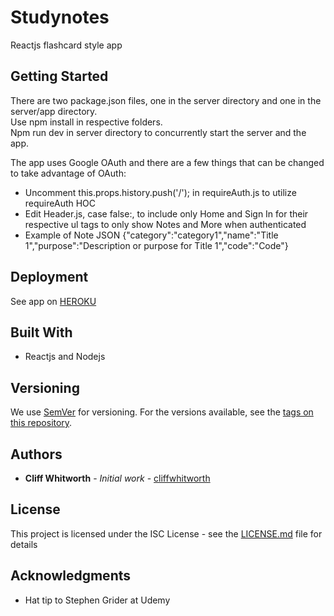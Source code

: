 # Studynotes

Reactjs flashcard style app

## Getting Started

There are two package.json files, one in the server directory and one in the server/app directory.<br />
Use npm install in respective folders. <br />
Npm run dev in server directory to concurrently start the server and the app.

<!--
### Prerequisites

What things you need to install the software and how to install them

```
Give examples
```

### Installing

A step by step series of examples that tell you how to get a development env running

Say what the step will be

```
Give the example
```

And repeat

```
until finished
```
-->

The app uses Google OAuth and there are a few things that can be changed to take advantage of OAuth:
 * Uncomment this.props.history.push('/'); in requireAuth.js to utilize requireAuth HOC
 * Edit Header.js, case false:, to include only Home and Sign In for their respective ul tags to only show Notes and More when authenticated
 * Example of Note JSON {"category":"category1","name":"Title 1","purpose":"Description or purpose for Title 1","code":"Code"}

<!--
## Running the tests

Explain how to run the automated tests for this system

### Break down into end to end tests

Explain what these tests test and why

```
Give an example
```

### And coding style tests

Explain what these tests test and why

```
Give an example
```
-->

## Deployment

See app on [HEROKU](https://powerful-castle-94827.herokuapp.com/)

## Built With

* Reactjs and Nodejs

<!--
## Contributing

Please read [CONTRIBUTING.md](https://github.com/cliffwhitworth/studynotes) for details on our code of conduct, and the process for submitting pull requests to us.
-->

## Versioning

We use [SemVer](http://semver.org/) for versioning. For the versions available, see the [tags on this repository](https://github.com/your/project/tags). 

## Authors

* **Cliff Whitworth** - *Initial work* - [cliffwhitworth](https://github.com/cliffwhitworth/studynotes)

<!--
See also the list of [contributors](https://github.com/your/project/contributors) who participated in this project.
-->

## License

This project is licensed under the ISC License - see the [LICENSE.md](LICENSE.md) file for details

## Acknowledgments

* Hat tip to Stephen Grider at Udemy
